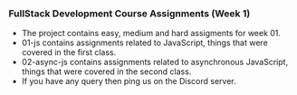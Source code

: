 ### FullStack Development Course Assignments (Week 1)

- The project contains easy, medium and hard assigments for week 01.
- 01-js contains assignments related to JavaScript, things that were covered in the first class.
- 02-async-js contains assignments related to asynchronous JavaScript, things that were covered in the second class.
- If you have any query then ping us on the Discord server.
